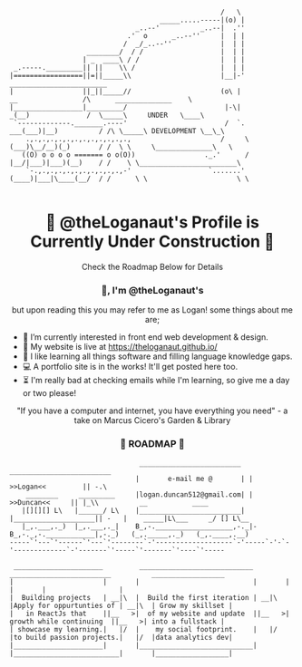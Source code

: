
```                                                 .-.
                                                    /   \
                                     _____.....-----|(o) |
                               _..--'          _..--|  .''
                             .'  o      _..--''     |  | |
                            /  _/_..--''            |  | |
                   ________/  / /                   |  | |
                  | _  ____\ / /                    |  | |
 _.-----._________|| ||    \\ /                     |  | |
|=================||=||_____\\                      |__|-'                                ________________________
|                 ||_||_____//                      (o\ |              __                /\      ______________    \
|_________________|_________/                        |-\|            _(__)              /  \_____\     UNDER   \____\
 `-------------._______.----'                        /  `.       ___(___)|__)          / /\ \_____\ DEVELOPMENT \__\_\
    .,.,.,.,.,.,.,.,.,.,.,.,.,                      /     \     (___)\__/__)(_)       / /  \ \     \______________\   \
   ((O) o o o o ======= o o(O))                 ._.'      /    |__/|___)|___)(__)    / /    \ \________________________\
    `-.,.,.,.,.,.,.,.,.,.,.,-'                   `.......'    (____)|___|\____(__/  / /      \ \                      \ \
    
```
<h1 align="center"> 🚧 @theLoganaut's Profile is Currently Under Construction 🚧 </h1>
<p align="center"> Check the Roadmap Below for Details </p>
      
<h3 align="center"> 👋, I'm @theLoganaut's </h3>
<p align="center">but upon reading this you may refer to me as Logan! some things about me are;</p>


- 👀 I’m currently interested in front end web development & design.
- 🌱 My website is live at <a href="https://theloganaut.github.io/">https://theloganaut.github.io/<a/>
- 💞️ I like learning all things software and filling language knowledge gaps.
- 💻 A portfolio site is in the works! It'll get posted here too.
- ⏳ I'm really bad at checking emails while I'm learning, so give me a day or two please!
<div align="center">
"If you have a computer and internet, you have everything you need"
 - a take on Marcus Cicero's Garden & Library
</div>


<h3 align="center"> 🚦 ROADMAP 🚦 </h3>

```
                                _________________________   _________________________
                               |       e-mail me @       | |  >>Logan<<         || -.\
    ________     _________     |logan.duncan512@gmail.com| |     >>Duncan<<     || |_\\          __           ____
   |[][][] L\   |______/ L\    |_________________________| |____________________|| -   |    _____|L\___     _/ [] L\__
   |_,.___,._)  |_,.___,._|    B_,-.___________________,-._|-B_,-._,-.____________|,-._)   (_,._____,._)   (_,.____,.__)
-----`'---`'------`'---`'--------`-'-------------------`-'-----`-'-`-'-------------`-'-------`'-----`'-------`'----`'-----
 
 ______________________         ____________________________         _________________________          __________________
|                      |       |                            |       |                          |       |                  |
|  Building projects   | __|\  |  Build the first iteration | __|\  |Apply for oppurtunties of | __|\  | Grow my skillset |
|   in ReactJs that    ||__   >|  of my website and update  ||__   >| growth while continuing  ||__   >| into a fullstack |
| showcase my learning.|   |/  |    my social footprint.    |   |/  |to build passion projects.|   |/  |data analytics dev|
|______________________|       |____________________________|       |__________________________|       |__________________|
  
```
